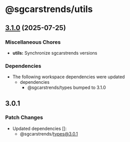 # @sgcarstrends/utils

## [3.1.0](https://github.com/sgcarstrends/sgcarstrends/compare/utils-v3.0.1...utils-v3.1.0) (2025-07-25)


### Miscellaneous Chores

* **utils:** Synchronize sgcarstrends versions


### Dependencies

* The following workspace dependencies were updated
  * dependencies
    * @sgcarstrends/types bumped to 3.1.0

## 3.0.1

### Patch Changes

- Updated dependencies []:
  - @sgcarstrends/types@3.0.1
